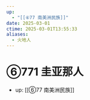 ```yaml
---
up:
  - "[[⑥77 南美洲民族]]"
date: 2025-03-01
ctime: 2025-03-01T13:55:33
aliases:
  - 火地人
---
```


# ⑥771 圭亚那人

- up: [[⑥77 南美洲民族]]

